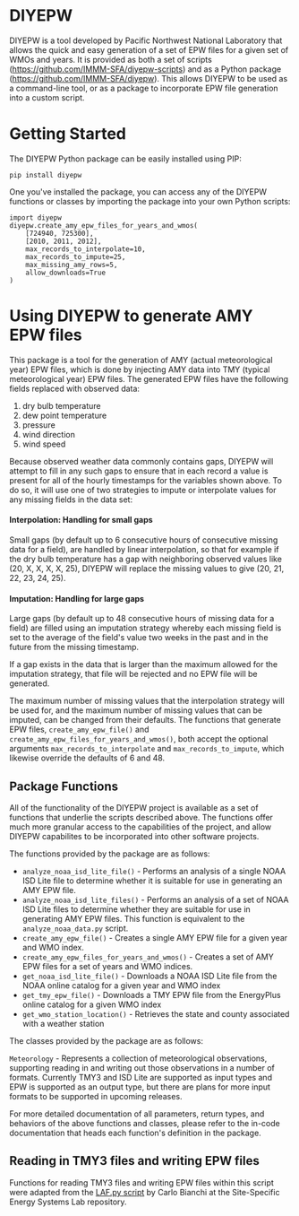 # DIYEPW
DIYEPW is a tool developed by Pacific Northwest National Laboratory that allows the quick and easy
generation of a set of EPW files for a given set of WMOs and years. It is provided as both a set
of scripts (https://github.com/IMMM-SFA/diyepw-scripts) and as a Python package (https://github.com/IMMM-SFA/diyepw).
This allows DIYEPW to be used as a command-line tool, or as a package to incorporate EPW file 
generation into a custom script.

# Getting Started
The DIYEPW Python package can be easily installed using PIP:

```
pip install diyepw
```

One you've installed the package, you can access any of the DIYEPW functions or classes by importing the package
into your own Python scripts:

```
import diyepw
diyepw.create_amy_epw_files_for_years_and_wmos(
    [724940, 725300], 
    [2010, 2011, 2012], 
    max_records_to_interpolate=10, 
    max_records_to_impute=25, 
    max_missing_amy_rows=5, 
    allow_downloads=True
)
```

# Using DIYEPW to generate AMY EPW files
This package is a tool for the generation of AMY (actual meteorological year) EPW files, which is done
by injecting AMY data into TMY (typical meteorological year) EPW files. The generated EPW files
have the following fields replaced with observed data:

1. dry bulb temperature
1. dew point temperature
1. pressure
1. wind direction
1. wind speed

Because observed weather data commonly contains gaps, DIYEPW will attempt to fill in any such gaps to ensure that in 
each record a value is present for all of the hourly timestamps for the variables shown above. To do so, it will use one 
of two strategies to impute or interpolate values for any missing fields in the data set:

#### Interpolation: Handling for small gaps
Small gaps (by default up to 6 consecutive hours of consecutive missing data for a field), are handled by linear 
interpolation, so that for example if the dry bulb temperature has a gap with neighboring observed values like 
(20, X, X, X, X, 25), DIYEPW will replace the missing values to give (20, 21, 22, 23, 24, 25).

#### Imputation: Handling for large gaps
Large gaps (by default up to 48 consecutive hours of missing data for a field) are filled using an imputation strategy
whereby each missing field is set to the average of the field's value two weeks in the past and in the future from
the missing timestamp.

If a gap exists in the data that is larger than the maximum allowed for the imputation strategy, that file will be
rejected and no EPW file will be generated.

The maximum number of missing values that the interpolation strategy will be used for, and the maximum number of
missing values that can be imputed, can be changed from their defaults. The functions that generate EPW files, 
`create_amy_epw_file()` and `create_amy_epw_files_for_years_and_wmos()`, both accept the optional arguments
`max_records_to_interpolate` and `max_records_to_impute`, which likewise override the defaults of 6 and 48.
  
## Package Functions
All of the functionality of the DIYEPW project is available as a set of functions that underlie the scripts 
described above. The functions offer much more granular access to the capabilities of the project, and allow
DIYEPW capabilites to be incorporated into other software projects.

The functions provided by the package are as follows:

- `analyze_noaa_isd_lite_file()` - Performs an analysis of a single NOAA ISD Lite file to determine whether it is suitable
    for use in generating an AMY EPW file.
- `analyze_noaa_isd_lite_files()` - Performs an analysis of a set of NOAA ISD Lite files to determine whether they are
    suitable for use in generating AMY EPW files. This function is equivalent to the `analyze_noaa_data.py` script.
- `create_amy_epw_file()` - Creates a single AMY EPW file for a given year and WMO index.
- `create_amy_epw_files_for_years_and_wmos()` - Creates a set of AMY EPW files for a set of years and WMO indices.
- `get_noaa_isd_lite_file()` - Downloads a NOAA ISD Lite file from the NOAA online catalog for a given year and WMO index
- `get_tmy_epw_file()` - Downloads a TMY EPW file from the EnergyPlus online catalog for a given WMO index
- `get_wmo_station_location()` - Retrieves the state and county associated with a weather station

The classes provided by the package are as follows:

`Meteorology` - Represents a collection of meteorological observations, supporting reading in and writing out those
    observations in a number of formats. Currently TMY3 and ISD Lite are supported as input types and EPW is supported
    as an output type, but there are plans for more input formats to be supported in upcoming releases.

For more detailed documentation of all parameters, return types, and behaviors of the above functions and classes,
please refer to the in-code documentation that heads each function's definition in the package.

## Reading in TMY3 files and writing EPW files
Functions for reading TMY3 files and writing EPW files within this script were adapted from the 
[LAF.py script](https://github.com/SSESLab/laf/blob/master/LAF.py) by Carlo Bianchi at the Site-Specific 
Energy Systems Lab repository.
